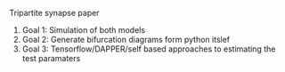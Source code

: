 Tripartite synapse paper

1. Goal 1: Simulation of both models
2. Goal 2: Generate bifurcation diagrams form python itslef
3. Goal 3: Tensorflow/DAPPER/self based approaches to estimating the test paramaters

